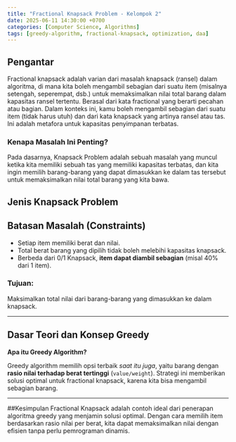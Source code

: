 ```yaml
---
title: "Fractional Knapsack Problem - Kelompok 2"
date: 2025-06-11 14:30:00 +0700
categories: [Computer Science, Algorithms]
tags: [greedy-algorithm, fractional-knapsack, optimization, daa]
---
```


## Pengantar
Fractional knapsack adalah varian dari masalah
knapsack (ransel) dalam algoritma, di mana kita boleh mengambil sebagian dari suatu item (misalnya
setengah, seperempat, dsb.) untuk memaksimalkan
nilai total barang dalam kapasitas ransel tertentu.
Berasal dari kata fractional yang berarti pecahan atau
bagian. Dalam konteks ini, kamu boleh mengambil
sebagian dari suatu item (tidak harus utuh) dan dari
kata knapsack yang artinya ransel atau tas. Ini adalah
metafora untuk kapasitas penyimpanan terbatas.

### Kenapa Masalah Ini Penting?
Pada dasarnya, Knapsack Problem
adalah sebuah masalah yang
muncul ketika kita memiliki sebuah
tas yang memiliki kapasitas terbatas, dan kita ingin memilih barang-barang yang dapat dimasukkan ke dalam tas tersebut untuk memaksimalkan nilai total barang yang kita bawa.

## Jenis Knapsack Problem

## Batasan Masalah (Constraints)
- Setiap item memiliki berat dan nilai.
- Total berat barang yang dipilih tidak boleh melebihi kapasitas knapsack.
- Berbeda dari 0/1 Knapsack, **item dapat diambil sebagian** (misal 40% dari 1 item).

### Tujuan:
Maksimalkan total nilai dari barang-barang yang dimasukkan ke dalam knapsack.

---

## Dasar Teori dan Konsep Greedy

**Apa itu Greedy Algorithm?** 
 
Greedy algorithm memilih opsi terbaik _saat itu juga_, yaitu barang dengan **rasio nilai terhadap berat tertinggi** (`value/weight`). Strategi ini memberikan solusi optimal untuk fractional knapsack, karena kita bisa mengambil sebagian barang.

---

##Kesimpulan
Fractional Knapsack adalah contoh ideal dari penerapan algoritma greedy yang menjamin solusi optimal. Dengan cara memilih item berdasarkan rasio nilai per berat, kita dapat memaksimalkan nilai dengan efisien tanpa perlu pemrograman dinamis.

